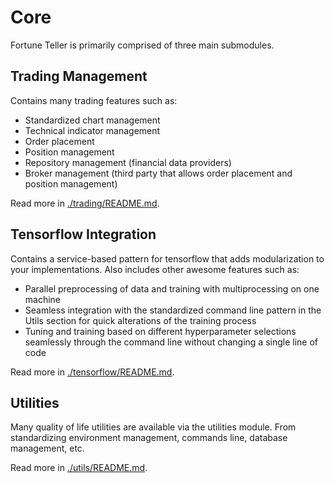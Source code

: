 # Core
Fortune Teller is primarily comprised of three main submodules.

## Trading Management
Contains many trading features such as:

* Standardized chart management
* Technical indicator management
* Order placement
* Position management
* Repository management (financial data providers)
* Broker management (third party that allows order placement and position management)

Read more in [./trading/README.md](./trading/README.md).

## Tensorflow Integration
Contains a service-based pattern for tensorflow that adds modularization to your implementations. 
Also includes other awesome features such as:

* Parallel preprocessing of data and training with multiprocessing on one machine
* Seamless integration with the standardized command line pattern in the Utils section for quick alterations of the training process
* Tuning and training based on different hyperparameter selections seamlessly through the command line without changing a single line of code

Read more in [./tensorflow/README.md](./tensorflow/README.md).

## Utilities
Many quality of life utilities are available via the utilities module. From standardizing environment management, commands line, database management, etc.

Read more in [./utils/README.md](./utils/README.md).